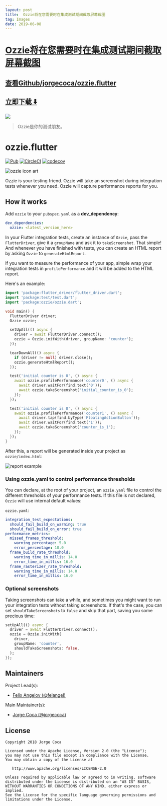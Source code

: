 ```yaml
---
layout: post
title:  Ozzie将在您需要时在集成测试期间截取屏幕截图
tag: Images
date: 2019-06-08
---
```


# [Ozzie将在您需要时在集成测试期间截取屏幕截图 ](http://github.com/jorgecoca/ozzie.flutter) 



## [查看Github/jorgecoca/ozzie.flutter](http://github.com/jorgecoca/ozzie.flutter)
## [立即下载 ️⬇️ ](https://codeload.github.com/jorgecoca/ozzie.flutter/zip/master) 


 
![](https://flutterawesome.com/content/images/2018/11/ozzieflutter.jpg)
 
>
> Ozzie是你的测试朋友。 
>

 
# ozzie.flutter

[![Pub](https://img.shields.io/pub/v/ozzie.svg)](https://pub.dartlang.org/packages/ozzie)
[![CircleCI](https://circleci.com/gh/bmw-tech/ozzie.flutter.svg?style=svg)](https://circleci.com/gh/bmw-tech/ozzie.flutter)
[![codecov](https://codecov.io/gh/bmw-tech/ozzie.flutter/branch/master/graph/badge.svg)](https://codecov.io/gh/bmw-tech/ozzie.flutter)

![ozzie icon art](https://raw.githubusercontent.com/jorgecoca/ozzie.flutter/master/./art/ozzie.png)

Ozzie is your testing friend. Ozzie will take an screenshot during integration tests whenever you need. Ozzie will capture performance reports for you.

## How it works

Add `ozzie` to your `pubspec.yaml` as a **dev_dependency**:

```yaml
dev_dependencies:
  ozzie: <latest_version_here>
```

In your Flutter integration tests, create an instance of `Ozzie`, pass the `FlutterDriver`, give it a `groupName` and ask it to `takeScreenshot`. That simple! And whenever you have finished with tests, you can create an HTML report by asking `Ozzie` to `generateHtmlReport`.

If you want to measure the performance of your app, simple wrap your integration tests in `profilePerformance` and it will be added to the HTML report.

Here's an example:

```dart
import 'package:flutter_driver/flutter_driver.dart';
import 'package:test/test.dart';
import 'package:ozzie/ozzie.dart';

void main() {
  FlutterDriver driver;
  Ozzie ozzie;

  setUpAll(() async {
    driver = await FlutterDriver.connect();
    ozzie = Ozzie.initWith(driver, groupName: 'counter');
  });

  tearDownAll(() async {
    if (driver != null) driver.close();
    ozzie.generateHtmlReport();
  });

  test('initial counter is 0', () async {
    await ozzie.profilePerformance('counter0', () async {
      await driver.waitFor(find.text('0'));
      await ozzie.takeScreenshot('initial_counter_is_0');
    });
  });

  test('initial counter is 0', () async {
    await ozzie.profilePerformance('counter1', () async {
      await driver.tap(find.byType('FloatingActionButton'));
      await driver.waitFor(find.text('1'));
      await ozzie.takeScreenshot('counter_is_1');
    });
  });
}
```

After this, a report will be generated inside your project as `ozzie/index.html`:

![report example](https://raw.githubusercontent.com/jorgecoca/ozzie.flutter/master/./art/report.gif)

### Using ozzie.yaml to control performance thresholds

You can declare, at the root of your project, an `ozzie.yaml` file to control the different thresholds of your performance tests. If this file is not declared, `Ozzie` will use internal default values:

`ozzie.yaml`:

```yaml
integration_test_expectations:
  should_fail_build_on_warning: true
  should_fail_build_on_error: true
performance_metrics:
  missed_frames_threshold:
    warning_percentage: 5.0
    error_percentage: 10.0
  frame_build_rate_threshold:
    warning_time_in_millis: 14.0
    error_time_in_millis: 16.0
  frame_rasterizer_rate_threshold:
    warning_time_in_millis: 14.0
    error_time_in_millis: 16.0
```

### Optional screenshots

Taking screenshots can take a while, and sometimes you might want to run your integration tests without taking screenshots. If that's the case, you can set `shouldTakeScreenshots` to `false` and skip that part, saving you some precious time:

```dart
setUpAll(() async {
  driver = await FlutterDriver.connect();
  ozzie = Ozzie.initWith(
    driver,
    groupName: 'counter',
    shouldTakeScreenshots: false,
  );
});
```

## Maintainers

Project Lead(s):

- [Felix Angelov (@felangel)](https://github.com/felangel)

Main Maintainer(s):

- [Jorge Coca (@jorgecoca)](https://github.com/jorgecoca)

## License

```
Copyright 2018 Jorge Coca

Licensed under the Apache License, Version 2.0 (the "License");
you may not use this file except in compliance with the License.
You may obtain a copy of the License at

   http://www.apache.org/licenses/LICENSE-2.0

Unless required by applicable law or agreed to in writing, software
distributed under the License is distributed on an "AS IS" BASIS,
WITHOUT WARRANTIES OR CONDITIONS OF ANY KIND, either express or implied.
See the License for the specific language governing permissions and
limitations under the License.
```

